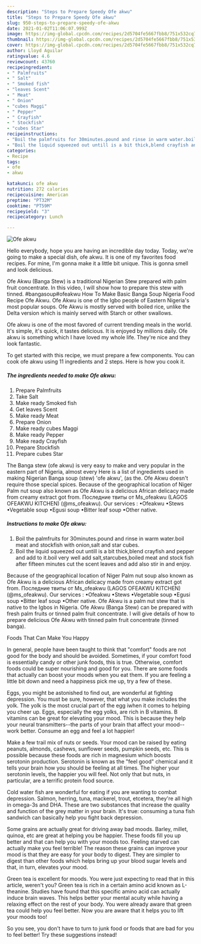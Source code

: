 ```yaml
---
description: "Steps to Prepare Speedy Ofe akwu"
title: "Steps to Prepare Speedy Ofe akwu"
slug: 950-steps-to-prepare-speedy-ofe-akwu
date: 2021-01-02T11:06:07.999Z
image: https://img-global.cpcdn.com/recipes/2d5704fe5667fbb8/751x532cq70/ofe-akwu-recipe-main-photo.jpg
thumbnail: https://img-global.cpcdn.com/recipes/2d5704fe5667fbb8/751x532cq70/ofe-akwu-recipe-main-photo.jpg
cover: https://img-global.cpcdn.com/recipes/2d5704fe5667fbb8/751x532cq70/ofe-akwu-recipe-main-photo.jpg
author: Lloyd Aguilar
ratingvalue: 4.6
reviewcount: 43760
recipeingredient:
- " Palmfruits"
- " Salt"
- " Smoked fish"
- "leaves Scent"
- " Meat"
- " Onion"
- "cubes Maggi"
- " Pepper"
- " Crayfish"
- " Stockfish"
- "cubes Star"
recipeinstructions:
- "Boil the palmfruits for 30minutes.pound and rinse in warm water.boil meat and stockfish with onion,salt and star cubes."
- "Boil the liquid squeezed out untill is a bit thick,blend crayfish and pepper and add to it.boil very well add salt,starcubes,boiled meat and stock fish after fifteen minutes cut the scent leaves and add also stir in and enjoy."
categories:
- Recipe
tags:
- ofe
- akwu

katakunci: ofe akwu 
nutrition: 272 calories
recipecuisine: American
preptime: "PT32M"
cooktime: "PT59M"
recipeyield: "3"
recipecategory: Lunch

---
```



![Ofe akwu](https://img-global.cpcdn.com/recipes/2d5704fe5667fbb8/751x532cq70/ofe-akwu-recipe-main-photo.jpg)

Hello everybody, hope you are having an incredible day today. Today, we're going to make a special dish, ofe akwu. It is one of my favorites food recipes. For mine, I'm gonna make it a little bit unique. This is gonna smell and look delicious.

Ofe Akwu (Banga Stew) is a traditional Nigerian Stew prepared with palm fruit concentrate. In this video, I will show how to prepare this stew with tinned. #bangasoup#ofeakwu How To Make Basic Banga Soup Nigeria Food Recipe Ofe Akwu. Ofe Akwu is one of the Igbo people of Eastern Nigeria&#39;s most popular soups. Ofe Akwu is mostly served with boiled rice, unlike the Delta version which is mainly served with Starch or other swallows.

Ofe akwu is one of the most favored of current trending meals in the world. It's simple, it's quick, it tastes delicious. It is enjoyed by millions daily. Ofe akwu is something which I have loved my whole life. They're nice and they look fantastic.


To get started with this recipe, we must prepare a few components. You can cook ofe akwu using 11 ingredients and 2 steps. Here is how you cook it.

<!--inarticleads1-->

##### The ingredients needed to make Ofe akwu:

1. Prepare  Palmfruits
1. Take  Salt
1. Make ready  Smoked fish
1. Get leaves Scent
1. Make ready  Meat
1. Prepare  Onion
1. Make ready cubes Maggi
1. Make ready  Pepper
1. Make ready  Crayfish
1. Prepare  Stockfish
1. Prepare cubes Star


The Banga stew (ofe akwu) is very easy to make and very popular in the eastern part of Nigeria, almost every Here is a list of ingredients used in making Nigerian Banga soup (stew) &#39;ofe akwu&#39;, (as the. Ofe Akwu doesn&#39;t require those special spices. Because of the geographical location of Niger Palm nut soup also known as Ofe Akwu is a delicious African delicacy made from creamy extract got from. Последние твиты от Ms_ofeakwu (LAGOS OFEAKWU KITCHEN) (@ms_ofeakwu). Our services : •Ofeakwu •Stews •Vegetable soup •Egusi soup •Bitter leaf soup •Other native. 

<!--inarticleads2-->

##### Instructions to make Ofe akwu:

1. Boil the palmfruits for 30minutes.pound and rinse in warm water.boil meat and stockfish with onion,salt and star cubes.
1. Boil the liquid squeezed out untill is a bit thick,blend crayfish and pepper and add to it.boil very well add salt,starcubes,boiled meat and stock fish after fifteen minutes cut the scent leaves and add also stir in and enjoy.


Because of the geographical location of Niger Palm nut soup also known as Ofe Akwu is a delicious African delicacy made from creamy extract got from. Последние твиты от Ms_ofeakwu (LAGOS OFEAKWU KITCHEN) (@ms_ofeakwu). Our services : •Ofeakwu •Stews •Vegetable soup •Egusi soup •Bitter leaf soup •Other native. Ofe Akwu is a palm nut stew that is native to the Igbos in Nigeria. Ofe Akwu (Banga Stew) can be prepared with fresh palm fruits or tinned palm fruit concentrate. I will give details of how to prepare delicious Ofe Akwu with tinned palm fruit concentrate (tinned banga). 

Foods That Can Make You Happy


In general, people have been taught to think that "comfort" foods are not good for the body and should be avoided. Sometimes, if your comfort food is essentially candy or other junk foods, this is true. Otherwise, comfort foods could be super nourishing and good for you. There are some foods that actually can boost your moods when you eat them. If you are feeling a little bit down and need a happiness pick me up, try a few of these.

Eggs, you might be astonished to find out, are wonderful at fighting depression. You must be sure, however, that what you make includes the yolk. The yolk is the most crucial part of the egg iwhen it comes to helping you cheer up. Eggs, especially the egg yolks, are rich in B vitamins. B vitamins can be great for elevating your mood. This is because they help your neural transmitters--the parts of your brain that affect your mood--work better. Consume an egg and feel a lot happier!

Make a few trail mix of nuts or seeds. Your mood can be raised by eating peanuts, almonds, cashews, sunflower seeds, pumpkin seeds, etc. This is possible because these foods are rich in magnesium which boosts serotonin production. Serotonin is known as the "feel good" chemical and it tells your brain how you should be feeling at all times. The higher your serotonin levels, the happier you will feel. Not only that but nuts, in particular, are a terrific protein food source.

Cold water fish are wonderful for eating if you are wanting to combat depression. Salmon, herring, tuna, mackerel, trout, etcetera, they're all high in omega-3s and DHA. These are two substances that increase the quality and function of the grey matter in your brain. It's true: consuming a tuna fish sandwich can basically help you fight back depression. 

Some grains are actually great for driving away bad moods. Barley, millet, quinoa, etc are great at helping you be happier. These foods fill you up better and that can help you with your moods too. Feeling starved can actually make you feel terrible! The reason these grains can improve your mood is that they are easy for your body to digest. They are simpler to digest than other foods which helps bring up your blood sugar levels and that, in turn, elevates your mood.

Green tea is excellent for moods. You were just expecting to read that in this article, weren't you? Green tea is rich in a certain amino acid known as L-theanine. Studies have found that this specific amino acid can actually induce brain waves. This helps better your mental acuity while having a relaxing effect on the rest of your body. You were already aware that green tea could help you feel better. Now you are aware that it helps you to lift your moods too!

So you see, you don't have to turn to junk food or foods that are bad for you to feel better! Try  these suggestions  instead!


